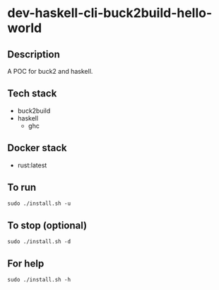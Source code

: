 # dev-haskell-cli-buck2build-hello-world

## Description
A POC for buck2 and haskell.

## Tech stack
- buck2build
- haskell
    - ghc

## Docker stack
- rust:latest

## To run
`sudo ./install.sh -u`

## To stop (optional)
`sudo ./install.sh -d`

## For help
`sudo ./install.sh -h`
